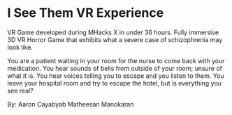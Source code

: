 ﻿# I See Them VR Experience
 
 VR Game developed during MHacks X in under 36 hours.
 Fully immersive 3D VR Horror Game that exhibits what a severe case of schizophrenia may look like.
 
 You are a patient waiting in your room for the nurse to come back with your medication. You hear sounds of bells from outside of your      room; unsure of what it is. You hear voices telling you to escape and you listen to them. You leave your hospital room and try to escape the hotel, but is everything you see real?
 
 By:
 Aaron Cayabyab
 Matheesan Manokaran
 

